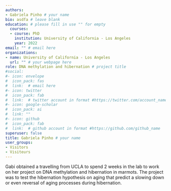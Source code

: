 ```yaml
---
authors:
- Gabriela Pinho # your name
bio: asdfa # leave blank
education: # please fill in use "" for empty
  courses:
  - course: PhD
    institution: University of California - Los Angeles
    year: 2022
email: "" # email here
organizations:
- name: University of California - Los Angeles 
  url: "" # your webpage here
role: DNA methylation and hibernation # project title
#social:
#- icon: envelope
#  icon_pack: fas
#  link:  # email here
#- icon: twitter
#  icon_pack: fab
#  link:  # twitter account in format #https://twitter.com/account_name
#- icon: google-scholar
#  icon_pack: ai
#  link: ""
#- icon: github
#  icon_pack: fab
#  link:  # github account in format #https://github.com/github_name
superuser: false
title: Gabriela Pinho # your name
user_groups:
- Visitors
- Visiteurs
---
```


Gabi obtained a travelling from UCLA to spend 2 weeks in the lab to work on her project on DNA methylation and hibernation in marmots. The project was to test the hibernation hypothesis on aging that predict a slowing down or even reversal of aging processes during hibernation.
